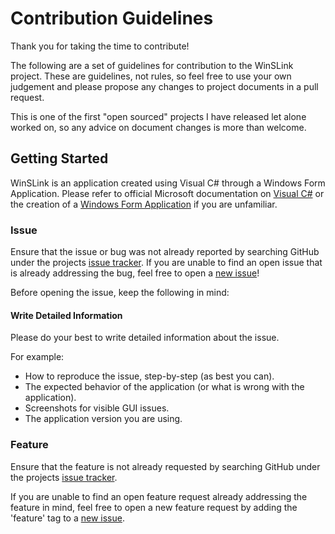 # Contribution Guidelines

Thank you for taking the time to contribute!

The following are a set of guidelines for contribution to the WinSLink project. These are guidelines, not rules, so feel free to use your own judgement and please propose any changes to project documents in a pull request.

This is one of the first "open sourced" projects I have released let alone worked on, so any advice on document changes is more than welcome.

## Getting Started

WinSLink is an application created using Visual C# through a Windows Form Application. Please refer to official Microsoft documentation on [Visual C#](https://docs.microsoft.com/en-us/visualstudio/get-started/csharp/?view=vs-2017) or the creation of a [Windows Form Application](https://docs.microsoft.com/en-us/visualstudio/ide/step-1-create-a-windows-forms-application-project?view=vs-2017) if you are unfamiliar.

### Issue

Ensure that the issue or bug was not already reported by searching GitHub under the projects [issue tracker](https://github.com/ravedaymond/WinSLink/issues). If you are unable to find an open issue that is already addressing the bug, feel free to open a [new issue](https://github.com/ravedaymond/WinSLink/issues/new)!

Before opening the issue, keep the following in mind:

#### Write Detailed Information

Please do your best to write detailed information about the issue.

For example:

- How to reproduce the issue, step-by-step (as best you can).
- The expected behavior of the application (or what is wrong with the application).
- Screenshots for visible GUI issues.
- The application version you are using.

### Feature

Ensure that the feature is not already requested by searching GitHub under the projects [issue tracker](https://github.com/ravedaymond/WinSLink/issues).

If you are unable to find an open feature request already addressing the feature in mind, feel free to open a new feature request by adding the 'feature' tag to a [new issue](https://github.com/ravedaymond/WinSLink/issues/new).

